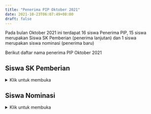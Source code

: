 ```yaml
---
title: "Penerima PIP Oktober 2021"
date: 2021-10-23T06:07:49+08:00
draft: false
---
```


Pada bulan Oktober 2021 ini terdapat 16 siswa Penerima PIP, 15 siswa merupakan Siswa SK Pemberian (penerima lanjutan) dan 1 siswa merupakan siswa nominasi (penerima baru)

Berikut daftar nama penerima PIP Oktober 2021

## Siswa SK Pemberian
<details>
  <summary>Klik untuk membuka</summary>
  
  Syarat dan ketentuan

  Daftar nama penerima

| NO | NISN       | NAMA              | ROMBEL | TAHAP |
| -- | ---------- | ----------------- | ------ | ----- |
| 1  | 0091981973 | FITRA YUNITA      | 7.1    | 56    |
| 2  | 0093139343 | NAHAR PATALLONGI  | 7.1    | 56    |
| 3  | 0089374569 | ASRI              | 7.2    | 56    |
| 4  | 0087689616 | LATIFA AQILA      | 7.2    | 56    |
| 5  | 0086062013 | MUH.AINULFIQRA    | 7.2    | 56    |
| 6  | 0092395696 | NURUL AZIKIN      | 7.2    | 56    |
| 7  | 0093050601 | RENDI             | 7.2    | 56    |
| 8  | 0091212049 | MONA              | 7.3    | 56    |
| 9  | 0086998338 | MUH. IRFAN        | 7.3    | 56    |
| 10 | 0093581358 | MUH. WAHYUDI      | 7.3    | 56    |
| 11 | 0095355768 | PAREL             | 7.3    | 56    |
| 12 | 0081402289 | AGUS              | 7.4    | 56    |
| 13 | 0072991318 | DIKA              | 7.4    | 56    |
| 14 | 0089497378 | JUPAING           | 7.4    | 56    |
| 15 | 0035469972 | WAHYUNI WULANDARI | 8.5    | 52    |


</details>


## Siswa Nominasi

<details>
  
  <summary>Klik untuk membuka</summary>
  
  Syarat dan ketentuan

  Daftar nama penerima
  
| NO | NISN       | NAMA                      | ROMBEL | TAHAP |
| -- | ---------- | ------------------------- | ------ | ----- |
| 1  | 0078321145 | LAILATUL MUFIDA RAMADHANI | 9.4    | 30    |



</details>
